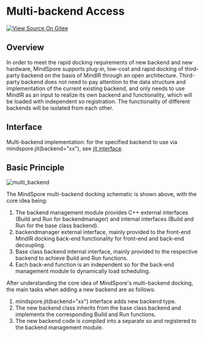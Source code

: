 # Multi-backend Access

[![View Source On Gitee](https://mindspore-website.obs.cn-north-4.myhuaweicloud.com/website-images/r2.6.0rc1/resource/_static/logo_source_en.svg)](https://gitee.com/mindspore/docs/blob/r2.6.0rc1/docs/mindspore/source_en/features/runtime/pluggable_backend.md)

## Overview

In order to meet the rapid docking requirements of new backend and new hardware, MindSpore supports plug-in, low-cost and rapid docking of third-party backend on the basis of MindIR through an open architecture. Third-party backend does not need to pay attention to the data structure and implementation of the current existing backend, and only needs to use MindIR as an input to realize its own backend and functionality, which will be loaded with independent so registration. The functionality of different backends will be isolated from each other.

## Interface

Multi-backend implementation: for the specified backend to use via mindspore.jit(backend="xx"), see [jit interface](https://www.mindspore.cn/docs/en/r2.6.0rc1/api_python/mindspore/mindspore.jit.html#mindspore.jit).

## Basic Principle

![multi_backend](https://mindspore-website.obs.cn-north-4.myhuaweicloud.com/website-images/r2.6.0rc1/docs/mindspore/source_zh_cn/features/runtime/images/multi_backend.png)

The MindSpore multi-backend docking schematic is shown above, with the core idea being:

1. The backend management module provides C++ external interfaces (Build and Run for backendmanager) and internal interfaces (Build and Run for the base class backend).
2. backendmanager external interface, mainly provided to the front-end MindIR docking back-end functionality for front-end and back-end decoupling.
3. Base class backend internal interface, mainly provided to the respective backend to achieve Build and Run functions.
4. Each back-end function is an independent so for the back-end management module to dynamically load scheduling.

After understanding the core idea of MindSpore's multi-backend docking, the main tasks when adding a new backend are as follows:

1. mindspore.jit(backend="xx") interface adds new backend type.
2. The new backend class inherits from the base class backend and implements the corresponding Build and Run functions.
3. The new backend code is compiled into a separate so and registered to the backend management module.